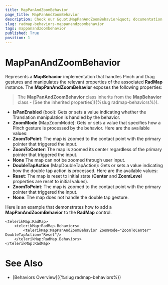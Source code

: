 ```yaml
---
title: MapPanAndZoomBehavior
page_title: MapPanAndZoomBehavior
description: Check our &quot;MapPanAndZoomBehavior&quot; documentation article for RadMap for UWP control.
slug: radmap-behaviors-mappanandzoombehavior
tags: mappanandzoombehavior
published: True
position: 1
---
```


# MapPanAndZoomBehavior

Represents a **MapBehavior** implementation that handles Pinch and Drag gestures and manipulates the relevant properties of the associated **RadMap** instance. The **MapPanAndZoomBehavior** exposes the following properties:

>The **MapPanAndZoomBehavior** class inherits from the **MapBehavior** class - [See the inherited properties]({%slug radmap-behaviors%}).

* **IsPanEnabled** (bool): Gets or sets a value indicating whether the Translation manipulation is handled by the behavior.
* **ZoomMode** (MapZoomMode): Gets or sets a value that specifies how a Pinch gesture is processed by the behavior. Here are the available values:
* **ZoomToPoint**: The map is zoomed to the contact point with the primary pointer that triggered the input.
* **ZoomToCenter**: The map is zoomed its center regardless of the primary pointer that triggered the input.
* **None** The map can not be zoomed through user input.
* **DoubleTapAction** (MapDoubleTapAction): Gets or sets a value indicating how the double tap action is processed. Here are the available values:
* **Reset**: The map is reset to initial state (**Center** and **ZoomLevel** properties are reset to initial values).
* **ZoomToPoint**: The map is zoomed to the contact point with the primary pointer that triggered the input.
* **None**: The map does not handle the double tap gesture.

Here is an example that demonstrates how to add a **MapPanAndZoomBehavior** to the **RadMap** control.

	<telerikMap:RadMap>
	    <telerikMap:RadMap.Behaviors>
	        <telerikMap:MapPanAndZoomBehavior ZoomMode="ZoomToCenter" DoubleTapAction="Reset"/>
	    </telerikMap:RadMap.Behaviors>
	</telerikMap:RadMap>

# See Also

* [Behaviors Overview]({%slug radmap-behaviors%})
